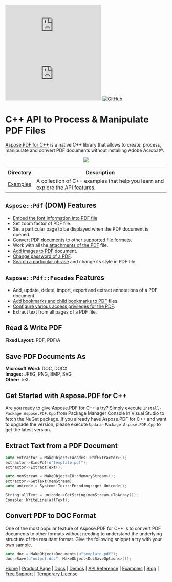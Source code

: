 ![Nuget](https://img.shields.io/nuget/v/Aspose.pdf.Cpp) ![Nuget](https://img.shields.io/nuget/dt/Aspose.pdf.Cpp) ![GitHub](https://img.shields.io/github/license/aspose-pdf/Aspose.PDF-for-C)
# C++ API to Process & Manipulate PDF Files

[Aspose.PDF for C++](https://products.aspose.com/pdf/cpp) is a native C++ library that allows to create, process, manipulate and convert PDF documents without installing Adobe Acrobat®.

<p align="center">
  <a title="Download ZIP" href="https://github.com/aspose-pdf/Aspose.Pdf-for-c/archive/master.zip">
    <img src="http://i.imgur.com/hwNhrGZ.png" />
  </a>
</p>

Directory | Description
--------- | -----------
[Examples](Examples)  | A collection of C++ examples that help you learn and explore the API features.



## `Aspose::Pdf` (DOM) Features

- [Embed the font information into PDF file](https://docs.aspose.com/pdf/cpp/formatting-pdf-document/).
- Set zoom factor of PDF file.
- Set a particular page to be displayed when the PDF document is opened.
- [Convert PDF documents](https://docs.aspose.com/pdf/cpp/convert-pdf-files/) to other [supported file formats](https://docs.aspose.com/pdf/cpp/supported-file-formats/).
- Work with all the [attachments of the PDF](https://docs.aspose.com/pdf/cpp/working-with-attachments/) file.
- [Add images to PDF](https://docs.aspose.com/pdf/cpp/working-with-images/) document.
- [Change password of a PDF](https://docs.aspose.com/pdf/cpp/change-passwords-and-decrypt-pdf-document/).
- [Search a particular phrase](https://docs.aspose.com/pdf/cpp/search-and-get-text-from-pages-of-a-pdf-document/) and change its style in PDF file.

## `Aspose::Pdf::Facades` Features

- Add, update, delete, import, export and extract annotations of a PDF document.
- [Add bookmarks and child bookmarks to PDF](https://docs.aspose.com/pdf/cpp/add-and-delete-bookmarks/) files.
- [Configure various access privileges for the PDF](https://docs.aspose.com/pdf/cpp/encrypt-decrypt-and-set-privileges-on-pdf-documents/).
- Extract text from all pages of a PDF file.

## Read & Write PDF

**Fixed Layout:** PDF, PDF/A

## Save PDF Documents As

**Microsoft Word:** DOC, DOCX\
**Images:** JPEG, PNG, BMP, SVG\
**Other:** TeX.

## Get Started with Aspose.PDF for C++

Are you ready to give Aspose.PDF for C++ a try? Simply execute `Install-Package Aspose.PDF.Cpp` from Package Manager Console in Visual Studio to fetch the NuGet package. If you already have Aspose.PDF for C++ and want to upgrade the version, please execute `Update-Package Aspose.PDF.Cpp` to get the latest version.

## Extract Text from a PDF Document

```c++
auto extractor = MakeObject<Facades::PdfExtractor>();
extractor->BindPdf(u"template.pdf");
extractor->ExtractText();

auto memStream = MakeObject<IO::MemoryStream>();
extractor->GetText(memStream);
auto unicode = System::Text::Encoding::get_Unicode();

String allText = unicode->GetString(memStream->ToArray());
Console::WriteLine(allText);
```

## Convert PDF to DOC Format

One of the most popular feature of Aspose.PDF for C++ is to convert PDF documents to other formats without needing to understand the underlying structure of the resultant format. Give the following snippet a try with your own sample.

```c++
auto doc = MakeObject<Document>(u"template.pdf");
doc->Save(u"output.doc", MakeObject<DocSaveOptions>());
```

[Home](https://www.aspose.com/) | [Product Page](https://products.aspose.com/pdf/cpp) | [Docs](https://docs.aspose.com/pdf/cpp/) | [Demos](https://products.aspose.app/pdf/family) | [API Reference](https://apireference.aspose.com/pdf/cpp) | [Examples](https://github.com/aspose-pdf/Aspose.Pdf-for-C) | [Blog](https://blog.aspose.com/category/pdf/) | [Free Support](https://forum.aspose.com/c/pdf) |  [Temporary License](https://purchase.aspose.com/temporary-license)
